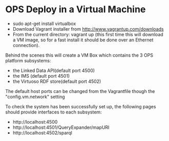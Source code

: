 OPS Deploy in a Virtual Machine
============================================

- sudo apt-get install virtualbox
- Download Vagrant installer from http://www.vagrantup.com/downloads
- From the current directory: vagrant up (this first time this will download a VM image, so for a fast install it should be done over an Ethernet connection).

Behind the scenes this will create a VM Box which contains the 3 OPS platform subsystems: 
- the Linked Data API(default port 4500)
- the IMS (default port 4501)
- the Virtuoso RDF store(default port 4502)

The default host ports can be changed from the Vagrantfile though the "config.vm.network" setting

To check the system has been successfully set up, the following pages should provide interfaces to each subsystem:
- http://localhost:4500
- http://localhost:4501/QueryExpander/mapURI
- http://localhost:4502/sparql

